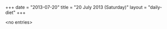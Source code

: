 +++
date = "2013-07-20"
title = "20 July 2013 (Saturday)"
layout = "daily-diet"
+++


\<no entries\>

